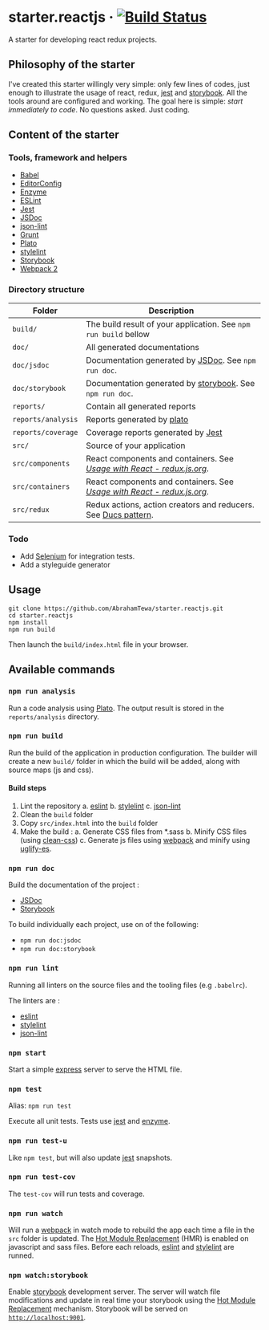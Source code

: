# starter.reactjs &middot; [![Build Status](https://travis-ci.org/AbrahamTewa/starter.reactjs.svg?branch=master)](https://travis-ci.org/AbrahamTewa/starter.reactjs)
A starter for developing react redux projects.

## Philosophy of the starter
I've created this starter willingly very simple: only few lines of codes, just enough to illustrate the usage of react, redux, [jest](https://facebook.github.io/jest) and [storybook](https://storybook.js.org). All the tools around are configured and working.
The goal here is simple: *start immediately to code*. No questions asked. Just coding.


## Content of the starter

### Tools, framework and helpers

- [Babel](http://babeljs.io)
- [EditorConfig](http://editorconfig.com)
- [Enzyme](http://airbnb.io/enzyme)
- [ESLint](http://eslint.org)
- [Jest](https://facebook.github.io/jest)
- [JSDoc](http://usejsdoc.org)
- [json-lint](https://github.com/zaach/jsonlint)
- [Grunt](http://gruntjs.com)
- [Plato](https://github.com/es-analysis/plato)
- [stylelint](https://stylelint.io/)
- [Storybook](https://storybook.js.org)
- [Webpack 2](https://webpack.js.org)

### Directory structure

| Folder             |         Description                  |       
|--------------------|--------------------------------------|
| `build/`           | The build result of your application. See `npm run build` bellow |
| `doc/`             | All generated documentations         |
| `doc/jsdoc`        | Documentation generated by [JSDoc](http://usejsdoc.org). See `npm run doc`. |
| `doc/storybook`    | Documentation generated by [storybook](https://storybook.js.org). See `npm run doc`. |
| `reports/`         | Contain all generated reports |
| `reports/analysis` | Reports generated by [plato](https://github.com/es-analysis/plato) |
| `reports/coverage` | Coverage reports generated by [Jest](https://facebook.github.io/jest) |
| `src/`             | Source of your application           |
| `src/components`   | React components and containers. See *[Usage with React - redux.js.org](http://redux.js.org/docs/basics/UsageWithReact.html)*. |
| `src/containers`   | React components and containers. See *[Usage with React - redux.js.org](http://redux.js.org/docs/basics/UsageWithReact.html)*. |
| `src/redux`        | Redux actions, action creators and reducers. See [Ducs pattern](https://github.com/erikras/ducks-modular-redux).


### Todo
* Add [Selenium](http://www.seleniumhq.org/) for integration tests.
* Add a styleguide generator

## Usage

``` 
git clone https://github.com/AbrahamTewa/starter.reactjs.git
cd starter.reactjs
npm install
npm run build
```

Then launch the `build/index.html` file in your browser.

## Available commands

### `npm run analysis`
Run a code analysis using [Plato](https://github.com/es-analysis/plato).
The output result is stored in the `reports/analysis` directory.

### `npm run build`
Run the build of the application in production configuration.
The builder will create a new `build/` folder in which the build will be added, along with source maps (js and css).

#### Build steps

1. Lint the repository
    a. [eslint](http://eslint.org/)
    b. [stylelint](https://stylelint.io/) 
    c. [json-lint](https://github.com/zaach/jsonlint)
2. Clean the `build` folder
3. Copy `src/index.html` into the `build` folder
4. Make the build :
    a. Generate CSS files from *.sass
    b. Minify CSS files (using [clean-css](https://github.com/jakubpawlowicz/clean-css))
    c. Generate js files using [webpack](https://webpack.js.org) and minify using [uglify-es](https://github.com/mishoo/UglifyJS2).

### `npm run doc`
Build the documentation of the project :
- [JSDoc](http://usejsdoc.org)
- [Storybook](https://storybook.js.org)

To build individually each project, use on of the following:
* `npm run doc:jsdoc`
* `npm run doc:storybook` 

### `npm run lint`
Running all linters on the source files and the tooling files (e.g `.babelrc`).

The linters are :
* [eslint](http://eslint.org/)
* [stylelint](https://stylelint.io/) 
* [json-lint](https://github.com/zaach/jsonlint)

### `npm start`
Start a simple [express](http://expressjs.com/) server to serve the HTML file.

### `npm test`
Alias: `npm run test`

Execute all unit tests.
Tests use [jest](https://facebook.github.io/jest/) and [enzyme](http://airbnb.io/enzyme/).

### `npm run test-u`

Like `npm test`, but will also update [jest](https://facebook.github.io/jest/) snapshots.

### `npm run test-cov`
The `test-cov` will run tests and coverage.

### `npm run watch`
Will run a [webpack](https://webpack.js.org/) in watch mode to rebuild the app each time a file in the `src` folder is updated.
The [Hot Module Replacement](https://webpack.js.org/concepts/hot-module-replacement/) (HMR) is enabled on javascript and sass files. Before each reloads, [eslint](http://eslint.org/) and [stylelint](https://stylelint.io/) are runned.

### `npm watch:storybook`
Enable [storybook](https://storybook.js.org) development server. The server will watch file modifications and update in real time your
storybook using the [Hot Module Replacement](https://webpack.js.org/concepts/hot-module-replacement/) mechanism.
Storybook will be served on [`http://localhost:9001`](localhost:9001).
